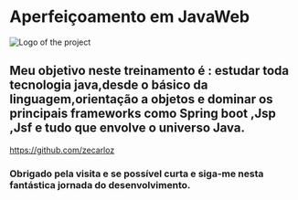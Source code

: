 # Aperfeiçoamento em JavaWeb
![Logo of the project](https://icon-library.com/images/java-icon-image/java-icon-image-12.jpg)

## Meu objetivo neste treinamento é : estudar toda tecnologia java,desde o básico da linguagem,orientação a objetos e dominar os principais frameworks como Spring boot ,Jsp ,Jsf e tudo que envolve o universo Java.
https://github.com/zecarloz
### Obrigado pela visita e se possível curta e siga-me nesta fantástica jornada do desenvolvimento.

